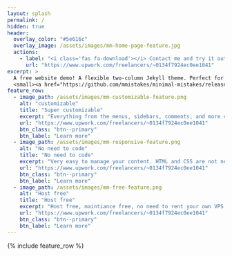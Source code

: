 ```yaml
---
layout: splash
permalink: /
hidden: true
header:
  overlay_color: "#5e616c"
  overlay_image: /assets/images/mm-home-page-feature.jpg
  actions:
    - label: "<i class='fas fa-download'></i> Contact me and try it out!"
      url: "https://www.upwork.com/freelancers/~0134f7924ec0ee1041"
excerpt: >
  A free website demo! A flexible two-column Jekyll theme. Perfect for building personal sites, blogs, and portfolios.<br />
  <small><a href="https://github.com/mmistakes/minimal-mistakes/releases/tag/4.24.0">Latest release v4.24.0</a></small>
feature_row:
  - image_path: /assets/images/mm-customizable-feature.png
    alt: "customizable"
    title: "Super customizable"
    excerpt: "Everything from the menus, sidebars, comments, and more can be configured or set with YAML Front Matter."
    url: "https://www.upwork.com/freelancers/~0134f7924ec0ee1041"
    btn_class: "btn--primary"
    btn_label: "Learn more"
  - image_path: /assets/images/mm-responsive-feature.png
    alt: "No need to code"
    title: "No need to code"
    excerpt: "Very easy to manage your content. HTML and CSS are not necessary"
    url: "https://www.upwork.com/freelancers/~0134f7924ec0ee1041"
    btn_class: "btn--primary"
    btn_label: "Learn more"
  - image_path: /assets/images/mm-free-feature.png
    alt: "Host free"
    title: "Host free"
    excerpt: "Host free, maintiance free, no need to rent your own VPS!"
    url: "https://www.upwork.com/freelancers/~0134f7924ec0ee1041"
    btn_class: "btn--primary"
    btn_label: "Learn more"      
---
```


{% include feature_row %}
